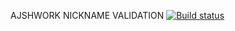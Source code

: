 AJSHWORK NICKNAME VALIDATION [![Build status](https://ci.appveyor.com/api/projects/status/fn89xkl3a57kredv?svg=true)](https://ci.appveyor.com/project/Suhogruzz/ajshworkvalidateusr)